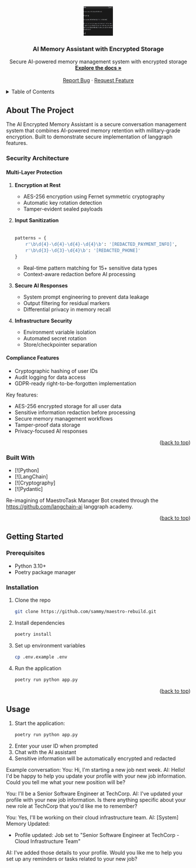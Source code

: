
<!-- PROJECT LOGO -->
<br />
<div align="center">
  <a href="https://github.com/sammy/maestro-rebuild">
    <img src="images/logo.png" alt="Logo" width="80" height="80">
  </a>

<h3 align="center">AI Memory Assistant with Encrypted Storage</h3>

  <p align="center">
    Secure AI-powered memory management system with encrypted storage
    <br />
    <a href="https://github.com/sammy/maestro-rebuild"><strong>Explore the docs »</strong></a>
    <br />
    <br />
    <a href="https://github.com/sammy/maestro-rebuild/issues">Report Bug</a>
    ·
    <a href="https://github.com/sammy/maestro-rebuild/issues">Request Feature</a>
  </p>
</div>

<!-- TABLE OF CONTENTS -->
<details>
  <summary>Table of Contents</summary>
  <ol>
    <li>
      <a href="#about-the-project">About The Project</a>
      <ul>
        <li><a href="#built-with">Built With</a></li>
      </ul>
    </li>
    <li>
      <a href="#getting-started">Getting Started</a>
      <ul>
        <li><a href="#prerequisites">Prerequisites</a></li>
        <li><a href="#installation">Installation</a></li>
      </ul>
    </li>
    <li><a href="#usage">Usage</a></li>
    <li><a href="#roadmap">Roadmap</a></li>
    <li><a href="#contributing">Contributing</a></li>
    <li><a href="#license">License</a></li>
    <li><a href="#contact">Contact</a></li>
    <li><a href="#acknowledgments">Acknowledgments</a></li>
  </ol>
</details>

<!-- ABOUT THE PROJECT -->
## About The Project


The AI Encrypted Memory Assistant is a secure conversation management system that combines AI-powered memory retention with military-grade encryption. Built to demonstrate secure implementation of langgraph features.

### Security Architecture

#### Multi-Layer Protection
1. **Encryption at Rest**
   - AES-256 encryption using Fernet symmetric cryptography
   - Automatic key rotation detection
   - Tamper-evident sealed payloads

2. **Input Sanitization**
   ```python
   
   patterns = {
       r'\b\d{4}-\d{4}-\d{4}-\d{4}\b': '[REDACTED_PAYMENT_INFO]',
       r'\b\d{3}-\d{3}-\d{4}\b': '[REDACTED_PHONE]'
   }
   ```
   - Real-time pattern matching for 15+ sensitive data types
   - Context-aware redaction before AI processing

3. **Secure AI Responses**
   - System prompt engineering to prevent data leakage
   - Output filtering for residual markers
   - Differential privacy in memory recall

4. **Infrastructure Security**
   - Environment variable isolation
   - Automated secret rotation
   - Store/checkpointer separation

#### Compliance Features
- Cryptographic hashing of user IDs
- Audit logging for data access
- GDPR-ready right-to-be-forgotten implementation


Key features:

- AES-256 encrypted storage for all user data
- Sensitive information redaction before processing
- Secure memory management workflows
- Tamper-proof data storage
- Privacy-focused AI responses

<p align="right">(<a href="#readme-top">back to top</a>)</p>

### Built With

* [![Python]
* [![LangChain]
* [![Cryptography]
* [![Pydantic]

Re-imagining of MaestroTask Manager Bot created through the https://github.com/langchain-ai langgraph academy.

<p align="right">(<a href="#readme-top">back to top</a>)</p>

<!-- GETTING STARTED -->
## Getting Started

### Prerequisites

- Python 3.10+
- Poetry package manager

### Installation

1. Clone the repo
   ```sh
   git clone https://github.com/sammy/maestro-rebuild.git
   ```
2. Install dependencies
   ```sh
   poetry install
   ```
3. Set up environment variables
   ```sh
   cp .env.example .env
   ```
4. Run the application
   ```sh
   poetry run python app.py
   ```

<p align="right">(<a href="#readme-top">back to top</a>)</p>

<!-- USAGE -->
## Usage

1. Start the application:
   ```sh
   poetry run python app.py
   ```
2. Enter your user ID when prompted
3. Chat with the AI assistant
4. Sensitive information will be automatically encrypted and redacted

Example conversation:
You: Hi, I'm starting a new job next week.
AI: Hello! I'd be happy to help you update your profile with your new job information. Could you tell me what your new position will be?

You: I'll be a Senior Software Engineer at TechCorp.
AI: I've updated your profile with your new job information. Is there anything specific about your new role at TechCorp that you'd like me to remember?

You: Yes, I'll be working on their cloud infrastructure team.
AI: [System] Memory Updated:
- Profile updated: Job set to "Senior Software Engineer at TechCorp - Cloud Infrastructure Team"

AI: I've added those details to your profile. Would you like me to help you set up any reminders or tasks related to your new job?
